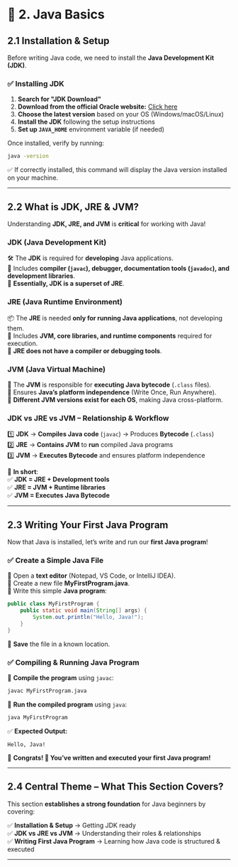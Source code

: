
# 📌 2. Java Basics  

## **2.1 Installation & Setup**  
Before writing Java code, we need to install the **Java Development Kit (JDK)**.  

### ✅ **Installing JDK**  
1. **Search for "JDK Download"**  
2. **Download from the official Oracle website:** [Click here](https://www.oracle.com/java/technologies/javase-jdk-downloads.html)  
3. **Choose the latest version** based on your OS (Windows/macOS/Linux)  
4. **Install the JDK** following the setup instructions  
5. **Set up `JAVA_HOME`** environment variable (if needed)  

Once installed, verify by running:  
```bash
java -version
```
✅ If correctly installed, this command will display the Java version installed on your machine.  

---  

## **2.2 What is JDK, JRE & JVM?**  
Understanding **JDK, JRE, and JVM** is **critical** for working with Java!  

### **JDK (Java Development Kit)**  
🛠️ The **JDK** is required for **developing** Java applications.  
🔹 Includes **compiler (`javac`), debugger, documentation tools (`javadoc`), and development libraries**.  
🔹 **Essentially, JDK is a superset of JRE**.  

### **JRE (Java Runtime Environment)**  
📦 The **JRE** is needed **only for running Java applications**, not developing them.  
🔹 Includes **JVM, core libraries, and runtime components** required for execution.  
🔹 **JRE does not have a compiler or debugging tools**.  

### **JVM (Java Virtual Machine)**  
🚀 The **JVM** is responsible for **executing Java bytecode** (`.class` files).  
🔹 Ensures **Java’s platform independence** (Write Once, Run Anywhere).  
🔹 **Different JVM versions exist for each OS**, making Java cross-platform.  

### **JDK vs JRE vs JVM – Relationship & Workflow**  
1️⃣ **JDK** → **Compiles Java code** (`javac`) → Produces **Bytecode** (`.class`)  
2️⃣ **JRE** → **Contains JVM** to **run** compiled Java programs  
3️⃣ **JVM** → **Executes Bytecode** and ensures platform independence  

🚀 **In short**:  
✅ **JDK = JRE + Development tools**  
✅ **JRE = JVM + Runtime libraries**  
✅ **JVM = Executes Java Bytecode**  

---  

## **2.3 Writing Your First Java Program**  
Now that Java is installed, let’s write and run our **first Java program**!  

### ✅ **Create a Simple Java File**  
📌 Open a **text editor** (Notepad, VS Code, or IntelliJ IDEA).  
📌 Create a new file **MyFirstProgram.java**.  
📌 Write this simple **Java program**:  

```java
public class MyFirstProgram {
    public static void main(String[] args) {
        System.out.println("Hello, Java!");
    }
}
```

📌 **Save** the file in a known location.  

### ✅ **Compiling & Running Java Program**  
📌 **Compile the program** using `javac`:  
```bash
javac MyFirstProgram.java
```
📌 **Run the compiled program** using `java`:  
```bash
java MyFirstProgram
```
✅ **Expected Output:**  
```
Hello, Java!
```

🚀 **Congrats! 🎉 You’ve written and executed your first Java program!**  

---  

## **2.4 Central Theme – What This Section Covers?**  
This section **establishes a strong foundation** for Java beginners by covering:  

✅ **Installation & Setup** → Getting JDK ready  
✅ **JDK vs JRE vs JVM** → Understanding their roles & relationships  
✅ **Writing First Java Program** → Learning how Java code is structured & executed  

---
